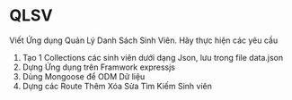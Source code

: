 # QLSV
Viết Ứng dụng Quản Lý Danh Sách Sinh Viên. Hãy thực hiện các yêu cầu
1.	Tạo 1 Collections các sinh viên dưới dạng Json, lưu trong file data.json
2.	Dựng Ứng dụng trên Framwork expressjs 
3.	Dùng Mongoose để ODM Dữ liệu
4.	Dựng các Route Thêm Xóa Sửa Tìm Kiếm Sinh viên
